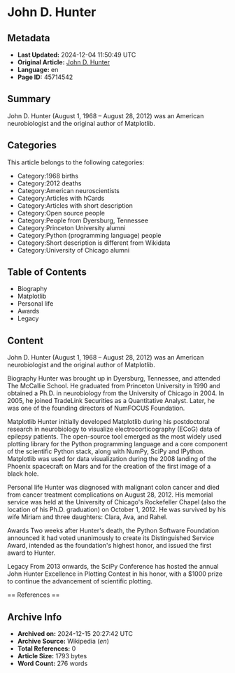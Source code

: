 # John D. Hunter

## Metadata
- **Last Updated:** 2024-12-04 11:50:49 UTC
- **Original Article:** [John D. Hunter](https://en.wikipedia.org/wiki/John_D._Hunter)
- **Language:** en
- **Page ID:** 45714542

## Summary
John D. Hunter (August 1, 1968 – August 28, 2012) was an American neurobiologist and the original author of Matplotlib.

## Categories
This article belongs to the following categories:

- Category:1968 births
- Category:2012 deaths
- Category:American neuroscientists
- Category:Articles with hCards
- Category:Articles with short description
- Category:Open source people
- Category:People from Dyersburg, Tennessee
- Category:Princeton University alumni
- Category:Python (programming language) people
- Category:Short description is different from Wikidata
- Category:University of Chicago alumni

## Table of Contents

- Biography
- Matplotlib
- Personal life
- Awards
- Legacy

## Content

John D. Hunter (August 1, 1968 – August 28, 2012) was an American neurobiologist and the original author of Matplotlib.

Biography
Hunter was brought up in Dyersburg, Tennessee, and attended The McCallie School. He graduated from Princeton University in 1990 and obtained a Ph.D. in neurobiology from the University of Chicago in 2004. In 2005, he joined TradeLink Securities as a Quantitative Analyst. Later, he was one of the founding directors of NumFOCUS Foundation.

Matplotlib
Hunter initially developed Matplotlib during his postdoctoral research in neurobiology to visualize electrocorticography (ECoG) data of epilepsy patients. The open-source tool emerged as the most widely used plotting library for the Python programming language and a core component of the scientific Python stack, along with NumPy, SciPy and IPython. Matplotlib was used for data visualization during the 2008 landing of the Phoenix spacecraft on Mars and for the creation of the first image of a black hole.

Personal life
Hunter was diagnosed with malignant colon cancer and died from cancer treatment complications on August 28, 2012. His memorial service was held at the University of Chicago's Rockefeller Chapel (also the location of his Ph.D. graduation) on October 1, 2012. He was survived by his wife Miriam and three daughters: Clara, Ava, and Rahel.

Awards
Two weeks after Hunter's death, the Python Software Foundation announced it had voted unanimously to create its Distinguished Service Award, intended as the foundation's highest honor, and issued the first award to Hunter.

Legacy
From 2013 onwards, the SciPy Conference has hosted the annual John Hunter Excellence in Plotting Contest in his honor, with a $1000 prize to continue the advancement of scientific plotting.


== References ==

## Archive Info
- **Archived on:** 2024-12-15 20:27:42 UTC
- **Archive Source:** Wikipedia (_en_)
- **Total References:** 0
- **Article Size:** 1793 bytes
- **Word Count:** 276 words
